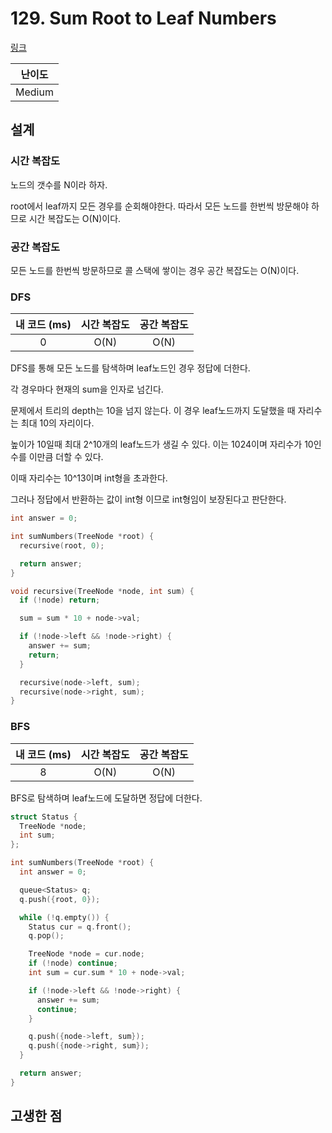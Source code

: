 # 129. Sum Root to Leaf Numbers

[링크](https://leetcode.com/problems/sum-root-to-leaf-numbers/)

| 난이도 |
| :----: |
| Medium |

## 설계

### 시간 복잡도

노드의 갯수를 N이라 하자.

root에서 leaf까지 모든 경우를 순회해야한다. 따라서 모든 노드를 한번씩 방문해야 하므로 시간 복잡도는 O(N)이다.

### 공간 복잡도

모든 노드를 한번씩 방문하므로 콜 스택에 쌓이는 경우 공간 복잡도는 O(N)이다.

### DFS

| 내 코드 (ms) | 시간 복잡도 | 공간 복잡도 |
| :----------: | :---------: | :---------: |
|      0       |    O(N)     |    O(N)     |

DFS를 통해 모든 노드를 탐색하며 leaf노드인 경우 정답에 더한다.

각 경우마다 현재의 sum을 인자로 넘긴다.

문제에서 트리의 depth는 10을 넘지 않는다. 이 경우 leaf노드까지 도달했을 때 자리수는 최대 10의 자리이다.

높이가 10일때 최대 2^10개의 leaf노드가 생길 수 있다. 이는 1024이며 자리수가 10인 수를 이만큼 더할 수 있다.

이때 자리수는 10^13이며 int형을 초과한다.

그러나 정답에서 반환하는 값이 int형 이므로 int형임이 보장된다고 판단한다.

```cpp
int answer = 0;

int sumNumbers(TreeNode *root) {
  recursive(root, 0);

  return answer;
}

void recursive(TreeNode *node, int sum) {
  if (!node) return;

  sum = sum * 10 + node->val;

  if (!node->left && !node->right) {
    answer += sum;
    return;
  }

  recursive(node->left, sum);
  recursive(node->right, sum);
}
```

### BFS

| 내 코드 (ms) | 시간 복잡도 | 공간 복잡도 |
| :----------: | :---------: | :---------: |
|      8       |    O(N)     |    O(N)     |

BFS로 탐색하며 leaf노드에 도달하면 정답에 더한다.

```cpp
struct Status {
  TreeNode *node;
  int sum;
};

int sumNumbers(TreeNode *root) {
  int answer = 0;

  queue<Status> q;
  q.push({root, 0});

  while (!q.empty()) {
    Status cur = q.front();
    q.pop();

    TreeNode *node = cur.node;
    if (!node) continue;
    int sum = cur.sum * 10 + node->val;

    if (!node->left && !node->right) {
      answer += sum;
      continue;
    }

    q.push({node->left, sum});
    q.push({node->right, sum});
  }

  return answer;
}
```

## 고생한 점
